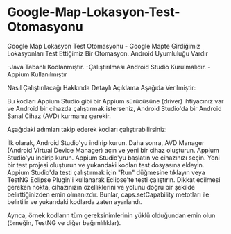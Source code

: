 # Google-Map-Lokasyon-Test-Otomasyonu
Google Map Lokasyon Test Otomasyonu - Google Mapte Girdiğimiz Lokasyonları Test Ettiğimiz Bir Otomasyon. Android Uyumluluğu Vardır

-Java Tabanlı Kodlanmıştır.
-Çalıştırılması Android Studio Kurulmalıdır.
-Appium Kullanılmıştır

Nasıl Çalıştırılacağı Hakkında Detaylı Açıklama Aşağıda Verilmiştir:

Bu kodları Appium Studio gibi bir Appium sürücüsüne (driver) ihtiyacınız var ve Android bir cihazda çalıştırmak isterseniz, Android Studio'da bir Android Sanal Cihaz (AVD) kurmanız gerekir.

Aşağıdaki adımları takip ederek kodları çalıştırabilirsiniz:

İlk olarak, Android Studio'yu indirip kurun.
Daha sonra, AVD Manager (Android Virtual Device Manager) açın ve yeni bir cihaz oluşturun.
Appium Studio'yu indirip kurun.
Appium Studio'yu başlatın ve cihazınızı seçin.
Yeni bir test projesi oluşturun ve yukarıdaki kodları test dosyasına ekleyin.
Appium Studio'da testi çalıştırmak için "Run" düğmesine tıklayın veya TestNG Eclipse Plugin'i kullanarak Eclipse'te testi çalıştırın.
Dikkat edilmesi gereken nokta, cihazınızın özelliklerini ve yolunu doğru bir şekilde belirttiğinizden emin olmanızdır. Bunlar, caps.setCapability metotları ile belirtilir ve yukarıdaki kodlarda zaten ayarlandı.

Ayrıca, örnek kodların tüm gereksinimlerinin yüklü olduğundan emin olun (örneğin, TestNG ve diğer bağımlılıklar).





